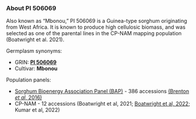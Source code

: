 ### About PI 506069
Also known as “Mbonou,” PI 506069 is a Guinea-type sorghum originating from West Africa. It is known to produce high cellulosic biomass, and was selected as one of the parental lines in the CP-NAM mapping population (Boatwright et al. 2021).

Germplasm synonyms:
* GRIN: [**PI 506069**](https://npgsweb.ars-grin.gov/gringlobal/accessiondetail.aspx?id=1401005)
* Cultivar: **Mbonou**

Population panels:
* [Sorghum Bioenergy Association Panel (BAP)](https://npgsweb.ars-grin.gov/gringlobal/methodaccession?id1=310665&id2=496343) - 386 accessions [(Brenton *et al*, 2016)](https://www.sorghumbase.org/paper/a-genomic-resource-for-the-development-improvement-and-exploitation-of-sorghum-for-bioenergy)
* CP-NAM - 12 accessions (Boatwright et al, 2021; [Boatwright et al, 2022](https://www.sorghumbase.org/post/whole-genome-sequencing-of-400-sorghum-association-panel-sap-accessions-establishes-a-crucial-resource-for-dissecting-genomic-diversity-in-sorghum); Kumar et al, 2022)
